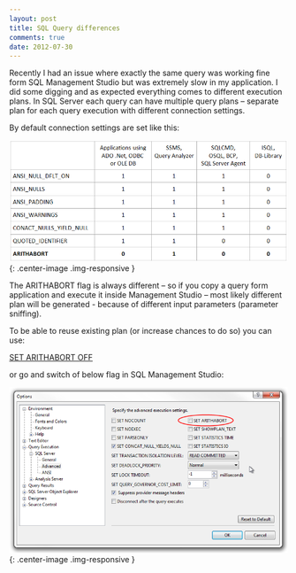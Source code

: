 ```yaml
--- 
layout: post
title: SQL Query differences
comments: true
date: 2012-07-30
---
```

 
Recently I had an issue where exactly the same query was working fine form SQL Management Studio but was extremely slow in my application. I did some digging and as expected everything comes to different execution plans. In SQL Server each query can have multiple query plans – separate plan for each query execution with different connection settings. 
 
By default connection settings are set like this:

![Default connection settings](/img/posts/2012/2012-07-30-SQLQueryDifferences1.png){: .center-image .img-responsive }

The ARITHABORT flag is always different – so if you copy a query form application and execute it inside Management Studio – most likely different plan will be generated - because of different input parameters (parameter sniffing).
 
To be able to reuse existing plan (or increase chances to do so) you can use:
 
[SET ARITHABORT OFF][1]
 
or go and switch of below flag in SQL Management Studio:

![SET ARITHABORT setting in MS SQL Management Studio](/img/posts/2012/2012-07-30-SQLQueryDifferences2.png){: .center-image .img-responsive }

[1]: http://msdn.microsoft.com/en-us/library/aa259212(v=sql.80).aspx 